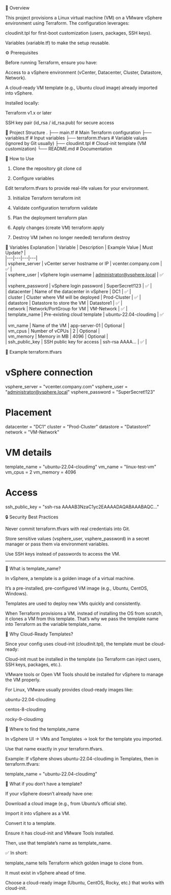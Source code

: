 📌 Overview

This project provisions a Linux virtual machine (VM) on a VMware vSphere environment using Terraform.
The configuration leverages:

cloudinit.tpl for first-boot customization (users, packages, SSH keys).

Variables (variable.tf) to make the setup reusable.

⚙️ Prerequisites

Before running Terraform, ensure you have:

Access to a vSphere environment (vCenter, Datacenter, Cluster, Datastore, Network).

A cloud-ready VM template (e.g., Ubuntu cloud image) already imported into vSphere.

Installed locally:

Terraform
 v1.x or later

SSH key pair (id_rsa / id_rsa.pub) for secure access

📂 Project Structure
.
├── main.tf             # Main Terraform configuration
├── variables.tf        # Input variables
├── terraform.tfvars    # Variable values (ignored by Git usually)
├── cloudinit.tpl       # Cloud-init template (VM customization)
└── README.md           # Documentation

📝 How to Use
1. Clone the repository
git clone <your-repo-url>
cd <project-directory>

2. Configure variables

Edit terraform.tfvars to provide real-life values for your environment.

3. Initialize Terraform
terraform init

4. Validate configuration
terraform validate

5. Plan the deployment
terraform plan

6. Apply changes (create VM)
terraform apply

7. Destroy VM (when no longer needed)
terraform destroy

🔑 Variables Explanation
| Variable | Description | Example Value | Must Update? |  
|---|---|---|---|  
| vsphere_server | vCenter server hostname or IP | vcenter.company.com | ✅ |  
| vsphere_user | vSphere login username | administrator@vsphere.local | ✅ |  
| vsphere_password | vSphere login password | SuperSecret!123 | ✅ |  
| datacenter | Name of the datacenter in vSphere | DC1 | ✅ |  
| cluster | Cluster where VM will be deployed | Prod-Cluster | ✅ |  
| datastore | Datastore to store the VM | Datastore1 | ✅ |  
| network | Network/PortGroup for VM | VM-Network | ✅ |  
| template_name | Pre-existing cloud template | ubuntu-22.04-cloudimg | ✅ |  
| vm_name | Name of the VM | app-server-01 | Optional |  
| vm_cpus | Number of vCPUs | 2 | Optional |  
| vm_memory | Memory in MB | 4096 | Optional |  
| ssh_public_key | SSH public key for access | ssh-rsa AAAA... | ✅ |  


🧾 Example terraform.tfvars
# vSphere connection
vsphere_server   = "vcenter.company.com"
vsphere_user     = "administrator@vsphere.local"
vsphere_password = "SuperSecret!123"

# Placement
datacenter   = "DC1"
cluster      = "Prod-Cluster"
datastore    = "Datastore1"
network      = "VM-Network"

# VM details
template_name   = "ubuntu-22.04-cloudimg"
vm_name         = "linux-test-vm"
vm_cpus         = 2
vm_memory       = 4096

# Access
ssh_public_key  = "ssh-rsa AAAAB3NzaC1yc2EAAAADAQABAAABAQC..."

🔒 Security Best Practices

Never commit terraform.tfvars with real credentials into Git.

Store sensitive values (vsphere_user, vsphere_password) in a secret manager or pass them via environment variables.

Use SSH keys instead of passwords to access the VM.

--------------------------------------------------------------------------------------------------------------------------

🔹 What is template_name?

In vSphere, a template is a golden image of a virtual machine.

It’s a pre-installed, pre-configured VM image (e.g., Ubuntu, CentOS, Windows).

Templates are used to deploy new VMs quickly and consistently.

When Terraform provisions a VM, instead of installing the OS from scratch, it clones a VM from this template.
That’s why we pass the template name into Terraform as the variable template_name.

🔹 Why Cloud-Ready Templates?

Since your config uses cloud-init (cloudinit.tpl), the template must be cloud-ready:

Cloud-init must be installed in the template (so Terraform can inject users, SSH keys, packages, etc.).

VMware tools or Open VM Tools should be installed for vSphere to manage the VM properly.

For Linux, VMware usually provides cloud-ready images like:

ubuntu-22.04-cloudimg

centos-8-cloudimg

rocky-9-cloudimg

🔹 Where to find the template_name

In vSphere UI → VMs and Templates → look for the template you imported.

Use that name exactly in your terraform.tfvars.

Example:
If vSphere shows ubuntu-22.04-cloudimg in Templates, then in terraform.tfvars:

template_name = "ubuntu-22.04-cloudimg"

🔹 What if you don’t have a template?

If your vSphere doesn’t already have one:

Download a cloud image (e.g., from Ubuntu’s official site).

Import it into vSphere as a VM.

Convert it to a template.

Ensure it has cloud-init and VMware Tools installed.

Then, use that template’s name as template_name.

✅ In short:

template_name tells Terraform which golden image to clone from.

It must exist in vSphere ahead of time.

Choose a cloud-ready image (Ubuntu, CentOS, Rocky, etc.) that works with cloud-init.